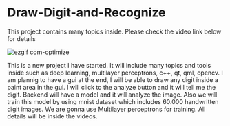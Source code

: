 # Draw-Digit-and-Recognize
This project contains many topics inside. Please check the video link below for details

![ezgif com-optimize](https://github.com/yunus-temurlenk/Draw-Digit-and-Recognize/assets/62008886/0ca8d380-0731-4f18-a8e5-88ea19beee3f)




This is a new project I have started. It will include many topics and tools inside such as deep learning, multilayer perceptrons, c++, qt, qml, opencv. I am plannig to have a gui at the end, I will be able to draw any digit inside a paint area in the gui. I will click to the analyze button and it will tell me the digit. Backend will have a model and it will analyze the image. Also we will train this model by using mnist dataset which includes 60.000 handwritten digit images. We are gonna use Multilayer perceptrons for training. All details will be inside the videos.
